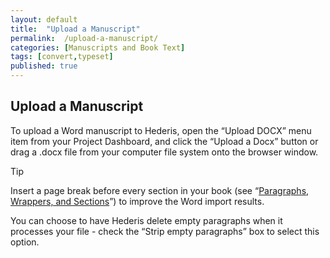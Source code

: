 ```yaml
---
layout: default
title:  "Upload a Manuscript"
permalink:  /upload-a-manuscript/
categories: [Manuscripts and Book Text]
tags: [convert,typeset]
published: true
---
```


<section data-type="chapter" class="hsecchapter" data-hederis-type="hsecchapter" id="upload-a-manuscript" data-pi-attrs="id: upload-a-manuscript; data-tags: convert,typeset;" role="doc-chapter" data-tags="convert,typeset" data-author-name=" " data-book-title=" " title="Upload a Manuscript"><h1 data-hederis-type="hblkchaptitle" class="hblkchaptitle" id="pHRrceD0k">Upload a Manuscript</h1><p class="hblkp" data-hederis-type="hblkp" id="pECprWKUt">To upload a Word manuscript to Hederis, open the &#8220;Upload DOCX&#8221; menu item from your Project Dashboard, and click the &#8220;Upload a Docx&#8221; button or drag a .docx file from your computer file system onto the browser window.</p><aside class="hwprbox box" data-hederis-type="hwprbox" id="pvTituR88" data-type="sidebar"><p class="hblktype" data-hederis-type="hblktype" id="pTXNpSZnW">Tip</p><p class="hblkp" data-hederis-type="hblkp" id="p0Ab35ap8">Insert a page break before every section in your book (see &#8220;<a href="{% post_url 2020-08-11-11-ParagraphsWrappersSectionsandInlines %}" data-hederis-type="hspana" id="pfONgkaKC"><span class="Hyperlink" data-hederis-type="hspnspan" id="ps5rC3koG">Paragraphs, Wrappers, and Sections</span></a>&#8221;) to improve the Word import results.</p></aside><p class="hblkp" data-hederis-type="hblkp" id="pPlVRWKkH">You can choose to have Hederis delete empty paragraphs when it processes your file - check the &#8220;Strip empty paragraphs&#8221; box to select this option.</p></section>
